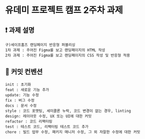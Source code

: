 # 유데미 프로젝트 캠프 2주차 과제

## ❗️ 과제 설명

```
구)세이프홈즈 랜딩페이지 반응형 퍼블리싱
1차 과제 : 주어진 Figma를 보고 랜딩페이지의 HTML 작성
2차 과제 : 주어진 Figma를 보고 랜딩페이지의 CSS 작성 및 반응형 적용
```

## 💬 커밋 컨벤션

```
init : 초기화
feat : 새로운 기능 추가
update: 기능 수정
fix : 버그 수정
docs : 문서 수정
style : 코드 포맷팅, 세미콜론 누락, 코드 변경이 없는 경우, linting
design: 레이아웃 수정, UX 또는 UI에 대한 커밋
refactor : 코드 리팩터링
test : 테스트 코드, 리팩터링 테스트 코드 추가
chore : 빌드 업무 수정, 패키지 매니저 수정, 그 외 자잘한 수정에 대한 커밋
```
